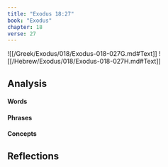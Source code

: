 ```yaml
---
title: "Exodus 18:27"
book: "Exodus"
chapter: 18
verse: 27
---
```

![[/Greek/Exodus/018/Exodus-018-027G.md#Text]]
![[/Hebrew/Exodus/018/Exodus-018-027H.md#Text]]

## Analysis

#### Words

#### Phrases

#### Concepts

## Reflections
